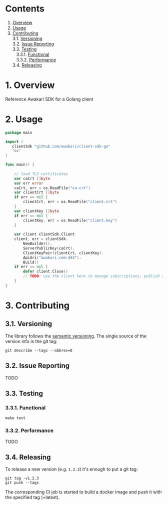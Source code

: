 # Contents

1. [Overview](#1-overview)<br/>
2. [Usage](#2-usage)<br/>
3. [Contributing](#6-contributing)<br/>
   3.1. [Versioning](#31-versioning)<br/>
   3.2. [Issue Reporting](#32-issue-reporting)<br/>
   3.3. [Testing](#33-testing)<br/>
   &nbsp;&nbsp;&nbsp;3.3.1. [Functional](#331-functional)<br/>
   &nbsp;&nbsp;&nbsp;3.3.2. [Performance](#332-performance)<br/>
   3.4. [Releasing](#34-releasing)<br/>

# 1. Overview

Reference Awakari SDK for a Golang client

# 2. Usage

```go
package main

import (
   clientSdk "github.com/awakari/client-sdk-go"
   "os"
)

func main() {
	
	// load TLS certificates
    var caCrt []byte
	var err error
	caCrt, err = os.ReadFile("ca.crt")
	var clientCrt []byte
	if err == nil {
		clientCrt, err = os.ReadFile("client.crt")
	}
	var clientKey []byte
	if err == nil {
		clientKey, err = os.ReadFile("client.key")
    }
	
	var client clientSdk.Client
	client, err = clientSdk.
		NewBuilder().
		ServerPublicKey(caCrt).
		ClientKeyPair(clientCrt, clientKey).
		ApiUri("awakari.com:443").
		Build()
	if err == nil {
		defer client.Close() 
		// TODO: use the client here to manage subscriptions, publish and receive messages, etc... 
	}
}
```

# 3. Contributing

## 3.1. Versioning

The library follows the [semantic versioning](http://semver.org/).
The single source of the version info is the git tag:
```shell
git describe --tags --abbrev=0
```

## 3.2. Issue Reporting

TODO

## 3.3. Testing

### 3.3.1. Functional

```shell
make test
```

### 3.3.2. Performance

TODO

## 3.4. Releasing

To release a new version (e.g. `1.2.3`) it's enough to put a git tag:
```shell
git tag -v1.2.3
git push --tags
```

The corresponding CI job is started to build a docker image and push it with the specified tag (+latest).
